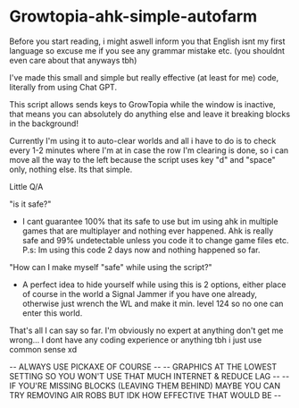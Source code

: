 # Growtopia-ahk-simple-autofarm

Before you start reading, i might aswell inform you that English isnt my first language so excuse me if you see any grammar mistake etc. (you shouldnt even care about that anyways tbh)

I've made this small and simple but really effective (at least for me) code, literally from using Chat GPT. 

This script allows sends keys to GrowTopia while the window is inactive, that means you can absolutely do anything else and leave it breaking blocks in the background!

Currently I'm using it to auto-clear worlds and all i have to do is to check every 1-2 minutes where I'm at in case the row I'm clearing is done, so i can move all the way to the left because the script uses key "d" and "space" only, nothing else. Its that simple.

Little Q/A

"is it safe?" 
- I cant guarantee 100% that its safe to use but im using ahk in multiple games that are multiplayer and nothing ever happened. Ahk is really safe and 99% undetectable unless you code it to change game files etc.
P.s: Im using this code 2 days now and nothing happened so far.

"How can I make myself "safe" while using the script?" 
- A perfect idea to hide yourself while using this is 2 options, either place of course in the world a Signal Jammer if you have one already, otherwise just wrench the WL and make it min. level 124 so no one can enter this world.

That's all I can say so far. I'm obviously no expert at anything don't get me wrong... I dont have any coding experience or anything tbh i just use common sense xd

-- ALWAYS USE PICKAXE OF COURSE -- 
-- GRAPHICS AT THE LOWEST SETTING SO YOU WON'T USE THAT MUCH INTERNET & REDUCE LAG --
-- IF YOU'RE MISSING BLOCKS (LEAVING THEM BEHIND) MAYBE YOU CAN TRY REMOVING AIR ROBS BUT IDK HOW EFFECTIVE THAT WOULD BE --
